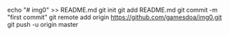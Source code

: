 echo "# img0" >> README.md
git init
git add README.md
git commit -m "first commit"
git remote add origin https://github.com/gamesdoa/img0.git
git push -u origin master